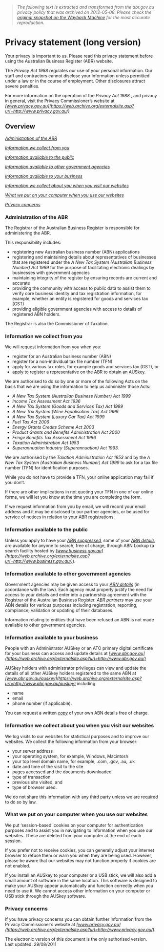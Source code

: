 > *The following text is extracted and transformed from the abr.gov.au privacy policy that was archived on 2012-05-08. Please check the [original snapshot on the Wayback Machine](https://web.archive.org/web/20120508022910id_/http%3A//help.abr.gov.au/content.asp%3Fdoc%3D/content/27617.htm%26usertype%3DBC) for the most accurate reproduction.*

# Privacy statement (long version)

  


Your privacy is important to us. Please read this privacy statement before using the Australian Business Register (ABR) website.

The _Privacy Act 1988_ regulates our use of your personal information. Our staff and contractors cannot disclose your information unless permitted under a law or in the course of employment. Other disclosures attract severe penalties. 

For more information on the operation of the _Privacy Act 1988_ , and privacy in general, visit the Privacy Commissioner’s website at _[www.privacy.gov.au](https://web.archive.org/externalsite.asp?url=http://www.privacy.gov.au/)_

## Overview

_[Administration of the ABR](https://web.archive.org/content.asp?doc=/content/27617.htm&page=1#P21_1025)_

_[Information we collect from you](https://web.archive.org/content.asp?doc=/content/27617.htm&page=1#P30_1924)_

_[Information available to the public](https://web.archive.org/content.asp?doc=/content/27617.htm&page=1#P52_3502)_

_[Information available to other government agencies](https://web.archive.org/content.asp?doc=/content/27617.htm&page=1#P54_3730)_

_[Information available to your business](https://web.archive.org/content.asp?doc=/content/27617.htm&page=1#P57_4297)_

_[Information we collect about you when you visit our websites](https://web.archive.org/content.asp?doc=/content/27617.htm&page=1#P64_4758)_

_[What we put on your computer when you use our websites](https://web.archive.org/content.asp?doc=/content/27617.htm&page=1#P75_5361)_

_[Privacy concerns](https://web.archive.org/content.asp?doc=/content/27617.htm&page=1#P79_6199)_

### Administration of the ABR

The Registrar of the Australian Business Register is responsible for administering the ABR.

This responsibility includes:

  * registering new Australian business number (ABN) applications
  * registering and maintaining details about representatives of businesses that are registered under the _A New Tax System (Australian Business Number) Act 1999_ for the purpose of facilitating electronic dealings by businesses with government agencies
  * maintaining integrity of the register by ensuring records are current and accurate
  * providing the community with access to public data to assist them to verify core business identity and tax registration information, for example, whether an entity is registered for goods and services tax (GST)
  * providing eligible government agencies with access to details of registered ABN holders.



The Registrar is also the Commissioner of Taxation.

### Information we collect from you

We will request information from you when you: 

  * register for an Australian business number (ABN)
  * register for a non-individual tax file number (TFN)
  * apply for various tax roles, for example goods and services tax (GST), or
  * apply to register a representative on the ABR to obtain an AUSkey. 



We are authorised to do so by one or more of the following Acts on the basis that we are using the information to help us administer those Acts: 

  * _A New Tax System (Australian Business Number) Act 1999_
  * _Income Tax Assessment Act 1936_
  * _A New Tax System (Goods and Services Tax) Act 1999_
  * _A New Tax System (Wine Equalisation Tax) Act 1999_
  * _A New Tax System (Luxury Car Tax) Act 1999_
  * _Fuel Tax Act 2006_
  * _Energy Grants Credits Scheme Act 2003_
  * _Product Grants and Benefits Administration Act 2000_
  * _Fringe Benefits Tax Assessment Act 1986_
  * _Taxation Administration Act 1953_
  * _Superannuation Industry (Superannuation) Act 1993._



We are authorised by the _Taxation Administration Act 1953_ and by the _A New Tax System (Australian Business Number) Act 1999_ to ask for a tax file number (TFN) for identification purposes.

While you do not have to provide a TFN, your online application may fail if you don’t.

If there are other implications in not quoting your TFN in one of our online forms, we will let you know at the time you are completing the form.

If we request information from you by email, we will record your email address and it may be disclosed to our partner agencies, or be used for service of notices in relation to your ABR registrations.

### Information available to the public

Unless you apply to have your _[ABN suppressed](https://web.archive.org/content/17604.htm)_, some of your _[ABN details](https://web.archive.org/content/17859.htm)_ are available for anyone to search, free of charge, through ABN Lookup (a search facility hosted by _[www.business.gov.au](https://web.archive.org/externalsite.asp?url=http://www.business.gov.au/)_). 

### Information available to other government agencies

Government agencies may be given access to your _[ABN details](https://web.archive.org/content/17859.htm)_ (in accordance with the law). Each agency must properly justify the need for access to your details and enter into a partnership agreement with the Registrar of the Australian Business Register. _[ABR partners](https://web.archive.org/content/21035.htm)_ may use your ABN details for various purposes including registration, reporting, compliance, validation or updating of their databases.

Information relating to entities that have been refused an ABN is not made available to other government agencies.

### Information available to your business

People with an Administrator AUSkey or an ATO primary digital certificate for your business can access and update details at _[www.abr.gov.au](https://web.archive.org/externalsite.asp?url=http://www.abr.gov.au/)_

AUSkey holders with administrator privileges can view and update the details of all other AUSkey holders registered to the same ABN at _[www.abr.gov.au/auskey](https://web.archive.org/externalsite.asp?url=http://www.abr.gov.au/auskey)_ including:

  * name
  * email
  * phone number (if applicable).



You can request a written _[copy](https://web.archive.org/content/00240694.htm)_ of your own ABN details free of charge.

### Information we collect about you when you visit our websites

We log visits to our websites for statistical purposes and to improve our websites. We collect the following information from your browser:

  * your server address 
  * your operating system, for example, Windows, Macintosh 
  * your top level domain name, for example, .com, .gov, .au, .uk 
  * date and time of the visit to the site 
  * pages accessed and the documents downloaded 
  * type of transaction
  * previous site visited, and 
  * type of browser used.



We do not share this information with any third party unless we are required to do so by law.

### What we put on your computer when you use our websites

We put ‘session-based’ cookies on your computer for authentication purposes and to assist you in navigating to information when you use our websites. These are deleted from your computer at the end of each session.

If you prefer not to receive cookies, you can generally adjust your internet browser to refuse them or warn you when they are being used. However, please be aware that our websites may not function properly if cookies are not enabled.

If you install an AUSkey to your computer or a USB stick, we will also add a small amount of software in the same location. This software is designed to make your AUSkey appear automatically and function correctly when you need to use it. We cannot access other information on your computer or USB stick through the AUSkey software.

### Privacy concerns

If you have privacy concerns you can obtain further information from the Privacy Commissioner’s website at _[www.privacy.gov.au](https://web.archive.org/externalsite.asp?url=http://www.privacy.gov.au/)_.

The electronic version of this document is the only authorised version.  
Last updated: 29/08/2011
